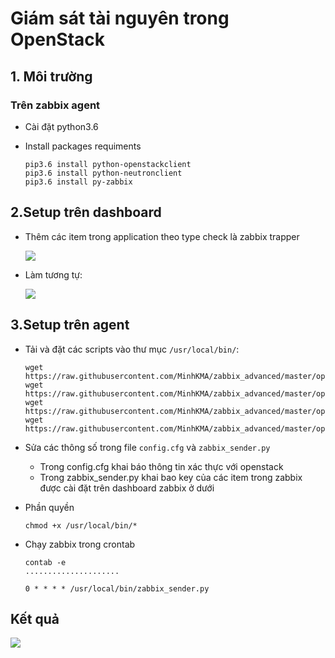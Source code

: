 # Giám sát tài nguyên trong OpenStack

## 1. Môi trường

### Trên zabbix agent 

- Cài đặt python3.6
- Install packages requiments

    ```
    pip3.6 install python-openstackclient
    pip3.6 install python-neutronclient
    pip3.6 install py-zabbix
    ```

## 2.Setup trên dashboard

- Thêm các item trong application theo type check là zabbix trapper 

    <img src="https://i.imgur.com/MK3bWSo.png">

- Làm tương tự:

    <img src="https://i.imgur.com/wn4IJyk.png">

## 3.Setup trên agent

- Tải và đặt các scripts vào thư mục `/usr/local/bin/`:

    ```
    wget https://raw.githubusercontent.com/MinhKMA/zabbix_advanced/master/openstack/check_status/config.cfg
    wget https://raw.githubusercontent.com/MinhKMA/zabbix_advanced/master/openstack/check_status/client.py
    wget https://raw.githubusercontent.com/MinhKMA/zabbix_advanced/master/openstack/check_status/utils.py
    wget https://raw.githubusercontent.com/MinhKMA/zabbix_advanced/master/openstack/check_status/zabbix_sender.py
    ```

- Sửa các thông số trong file `config.cfg` và `zabbix_sender.py`

    + Trong config.cfg khai báo thông tin xác thực với openstack
    + Trong zabbix_sender.py khai bao key của các item trong zabbix được cài đặt trên dashboard zabbix ở dưới 

- Phần quyền

    ```
    chmod +x /usr/local/bin/*
    ````

- Chạy zabbix trong crontab 

    ```
    contab -e 
    .....................
    
    0 * * * * /usr/local/bin/zabbix_sender.py
    ```

## Kết quả 

<img src="https://i.imgur.com/b80XH6C.png">